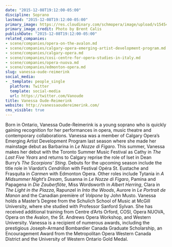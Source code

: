 ```yaml
---
date: "2015-12-08T19:12:00-05:00"
discipline: Soprano
lastmod: "2015-12-08T19:12:00-05:00"
primary_image: https://res.cloudinary.com/schmopera/image/upload/v1545409169/media/webhook-uploads/1449619800736/2015-12-08---Vanessa-Oude-Reimerink.jpg.jpg
primary_image_credit: Photo by Brent Calis
publishDate: "2015-12-08T19:12:00-05:00"
related_companies:
- scene/companies/opera-on-the-avalon.md
- scene/companies/calgary-opera-emerging-artist-development-program.md
- scene/companies/calgary-opera.md
- scene/companies/cosi-centre-for-opera-studies-in-italy.md
- scene/companies/opera-nuova.md
- scene/companies/edmonton-opera.md
slug: vanessa-oude-reimerink
social_media:
- _template: people_single
  platform: Twitter
  template: social-media
  url: https://twitter.com/Vanoude
title: Vanessa Oude-Reimerink
website: http://vanessaoudereimerink.com/
cms_visible: true
---
```

Born in Ontario, Vanessa Oude-Reimerink is a young soprano who is quickly gaining recognition for her performances in opera, music theatre and contemporary collaborations. Vanessa was a member of Calgary Opera’s Emerging Artist Development Program last season where she made her mainstage debut as Barbarina in *Le Nozze di Figaro*. This summer, Vanessa makes her debut with the Toronto Summer Music Festival as Cathy in *The Last Five Years* and returns to Calgary reprise the role of Iset in Dean Burry’s *The Scorpions’ Sting*. Debuts for the upcoming season include the title role in Viardot’s *Cendrillon* with Festival Opéra St. Eustache and Frasquita in *Carmen* with Edmonton Opera. Other roles include Tytania in *A Midsummer Night’s Dream*, Susanna in *Le Nozze di Figaro*, Pamina and Papagena in *Die Zauberflöte*, Miss Wordsworth in *Albert Herring*, Clara in *The Light in the Piazza*, Rapunzel in *Into the Woods*, Aurore in *Le Portrait de Manon* and the Canadian première of *Volpone* by John Musto. Vanessa holds a Master’s Degree from the Schulich School of Music at McGill University, where she studied with Professor Sanford Sylvan. She has received additional training from Centre d’Arts Orford, COSI, Opera NUOVA, Opera on the Avalon, the St. Andrews Opera Workshop, and Western University. Vanessa is a recipient of numerous awards, including the prestigious Joseph-Armand Bombardier Canada Graduate Scholarship, an Encouragement Award from the Metropolitan Opera Western Canada District and the University of Western Ontario Gold Medal.